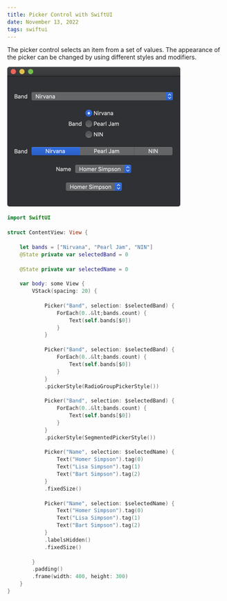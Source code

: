 ```yaml
---
title: Picker Control with SwiftUI
date: November 13, 2022
tags: swiftui
---
```


The picker control selects an item from a set of values. The appearance of the picker can be changed by using different styles and modifiers.

<p><img src="../../assets/images/swiftui-picker-control.png" style="max-width:400px;" alt="picker control"></p>

```swift
import SwiftUI

struct ContentView: View {

    let bands = ["Nirvana", "Pearl Jam", "NIN"]
    @State private var selectedBand = 0

    @State private var selectedName = 0

    var body: some View {
        VStack(spacing: 20) {

            Picker("Band", selection: $selectedBand) {
                ForEach(0..&lt;bands.count) {
                    Text(self.bands[$0])
                }
            }

            Picker("Band", selection: $selectedBand) {
                ForEach(0..&lt;bands.count) {
                    Text(self.bands[$0])
                }
            }
            .pickerStyle(RadioGroupPickerStyle())

            Picker("Band", selection: $selectedBand) {
                ForEach(0..&lt;bands.count) {
                    Text(self.bands[$0])
                }
            }
            .pickerStyle(SegmentedPickerStyle())

            Picker("Name", selection: $selectedName) {
                Text("Homer Simpson").tag(0)
                Text("Lisa Simpson").tag(1)
                Text("Bart Simpson").tag(2)
            }
            .fixedSize()

            Picker("Name", selection: $selectedName) {
                Text("Homer Simpson").tag(0)
                Text("Lisa Simpson").tag(1)
                Text("Bart Simpson").tag(2)
            }
            .labelsHidden()
            .fixedSize()

        }
        .padding()
        .frame(width: 400, height: 300)
    }
}
```
